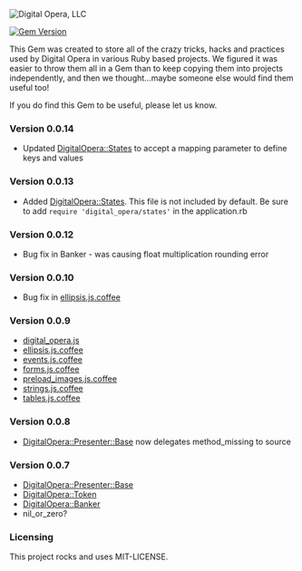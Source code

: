 ![Digital Opera, LLC](http://digitalopera.com/wp-content/uploads/2014/03/logo-symbol-text-orange-gary.png)

[![Gem Version](https://badge.fury.io/rb/digital_opera.png)](http://badge.fury.io/rb/digital_opera)

This Gem was created to store all of the crazy tricks, hacks and practices used by Digital Opera in various Ruby
based projects.  We figured it was easier to throw them all in a Gem than to keep copying them into projects
independently, and then we thought...maybe someone else would find them useful too!

If you do find this Gem to be useful, please let us know.

### Version 0.0.14
- Updated [DigitalOpera::States](https://github.com/noiseunion/do-toolbox/wiki/DigitalOpera::States) to accept a mapping parameter to define keys and values

### Version 0.0.13
- Added [DigitalOpera::States](https://github.com/noiseunion/do-toolbox/wiki/DigitalOpera::States). This file is not included by default. Be sure to add `require 'digital_opera/states'` in the application.rb

### Version 0.0.12
- Bug fix in Banker - was causing float multiplication rounding error

### Version 0.0.10
- Bug fix in [ellipsis.js.coffee](https://github.com/noiseunion/do-toolbox/wiki/ellipsis.js.coffee)

### Version 0.0.9
- [digital_opera.js](https://github.com/noiseunion/do-toolbox/wiki/digital_opera.js)
- [ellipsis.js.coffee](https://github.com/noiseunion/do-toolbox/wiki/ellipsis.js.coffee)
- [events.js.coffee](https://github.com/noiseunion/do-toolbox/wiki/events.js.coffee)
- [forms.js.coffee](https://github.com/noiseunion/do-toolbox/wiki/forms.js.coffee)
- [preload_images.js.coffee](https://github.com/noiseunion/do-toolbox/wiki/preload_images.js.coffee)
- [strings.js.coffee](https://github.com/noiseunion/do-toolbox/wiki/strings.js.coffee)
- [tables.js.coffee](https://github.com/noiseunion/do-toolbox/wiki/tables.js.coffee)

### Version 0.0.8
- [DigitalOpera::Presenter::Base](https://github.com/noiseunion/do-toolbox/wiki/DigitalOpera::Presenter::Base) now delegates method_missing to source

### Version 0.0.7

- [DigitalOpera::Presenter::Base](https://github.com/noiseunion/do-toolbox/wiki/DigitalOpera::Presenter::Base)
- [DigitalOpera::Token](https://github.com/noiseunion/do-toolbox/wiki/Token-Builder)
- [DigitalOpera::Banker](https://github.com/noiseunion/do-toolbox/wiki/DigitalOpera::Banker)
- nil_or_zero?

### Licensing

This project rocks and uses MIT-LICENSE.
